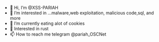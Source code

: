 - 👋 Hi, I’m @XSS-PARIAH
- 👀 I’m interested in ...malware,web exploitation, malicious code,sql, and more
- 🌱 I’m currently eating alot of cookies
- 💞️ Interested in rust
- 📫 How to reach me telegram @pariah_OSCNet
<!---
XSS=PARIAH is a ✨ special ✨ repository because its `README.md` (this file) appears on your GitHub profile.
You can click the Preview link to take a look at your changes.
--->
